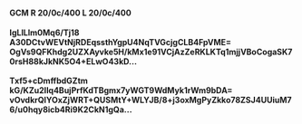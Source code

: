 #### GCM R 20/0c/400 L 20/0c/400
**IgLILlm0Mq6/Tj18**<br/>**A30DCtvWEVtNjRDEqssthYgpU4NqTVGcjgCLB4FpVME=**<br/>**OgVs9QFKhdg2UZXAyvke5H/kMx1e91VCjAzZeRKLKTq1mjjVBoCogaSK70rsH88kJkNK5O4+ELwO43kD...**<br/><br/>
**Txf5+cDmffbdGZtm**<br/>**kG/KZu2IIq4BujPrfKdTBgmx7yWGT9WdMyk1rWm9bDA=**<br/>**vOvdkrQIYOxZjWRT+QUSMtY+WLYJB/8+j3oxMgPyZkko78ZSJ4UUiuM76/u0hqy8icb4Ri9K2CkN1gQa...**